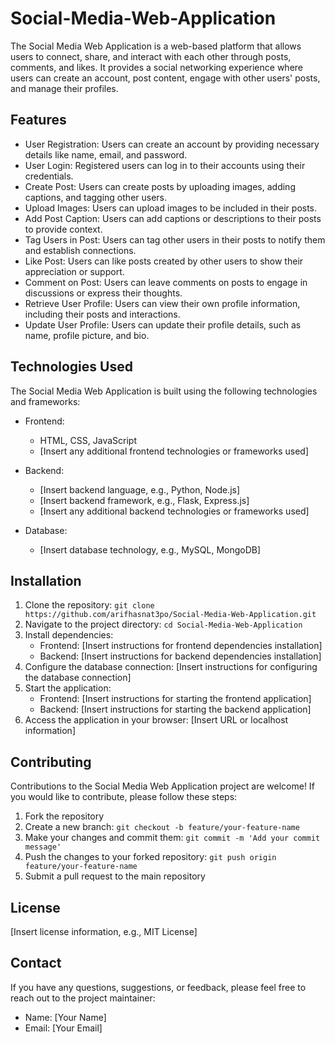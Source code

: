 # Social-Media-Web-Application

The Social Media Web Application is a web-based platform that allows users to connect, share, and interact with each other through posts, comments, and likes. It provides a social networking experience where users can create an account, post content, engage with other users' posts, and manage their profiles.

## Features

- User Registration: Users can create an account by providing necessary details like name, email, and password.
- User Login: Registered users can log in to their accounts using their credentials.
- Create Post: Users can create posts by uploading images, adding captions, and tagging other users.
- Upload Images: Users can upload images to be included in their posts.
- Add Post Caption: Users can add captions or descriptions to their posts to provide context.
- Tag Users in Post: Users can tag other users in their posts to notify them and establish connections.
- Like Post: Users can like posts created by other users to show their appreciation or support.
- Comment on Post: Users can leave comments on posts to engage in discussions or express their thoughts.
- Retrieve User Profile: Users can view their own profile information, including their posts and interactions.
- Update User Profile: Users can update their profile details, such as name, profile picture, and bio.

## Technologies Used

The Social Media Web Application is built using the following technologies and frameworks:

- Frontend:
  - HTML, CSS, JavaScript
  - [Insert any additional frontend technologies or frameworks used]

- Backend:
  - [Insert backend language, e.g., Python, Node.js]
  - [Insert backend framework, e.g., Flask, Express.js]
  - [Insert any additional backend technologies or frameworks used]

- Database:
  - [Insert database technology, e.g., MySQL, MongoDB]

## Installation

1. Clone the repository: `git clone https://github.com/arifhasnat3po/Social-Media-Web-Application.git`
2. Navigate to the project directory: `cd Social-Media-Web-Application`
3. Install dependencies:
   - Frontend: [Insert instructions for frontend dependencies installation]
   - Backend: [Insert instructions for backend dependencies installation]
4. Configure the database connection: [Insert instructions for configuring the database connection]
5. Start the application:
   - Frontend: [Insert instructions for starting the frontend application]
   - Backend: [Insert instructions for starting the backend application]
6. Access the application in your browser: [Insert URL or localhost information]

## Contributing

Contributions to the Social Media Web Application project are welcome! If you would like to contribute, please follow these steps:

1. Fork the repository
2. Create a new branch: `git checkout -b feature/your-feature-name`
3. Make your changes and commit them: `git commit -m 'Add your commit message'`
4. Push the changes to your forked repository: `git push origin feature/your-feature-name`
5. Submit a pull request to the main repository

## License

[Insert license information, e.g., MIT License]

## Contact

If you have any questions, suggestions, or feedback, please feel free to reach out to the project maintainer:

- Name: [Your Name]
- Email: [Your Email]

